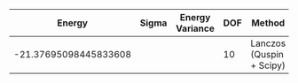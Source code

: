 |       Energy          |  Sigma          | Energy Variance  | DOF |Method                                                          | Data repository                |
| ----------------------| --------------- | -----------------| ------- |------------------------------------------------------------|------------------------------- |
| -21.37695098445833608 |                 |                  |   10    | Lanczos (Quspin + Scipy)                                   | https://weinbe58.github.io/QuSpin/ |